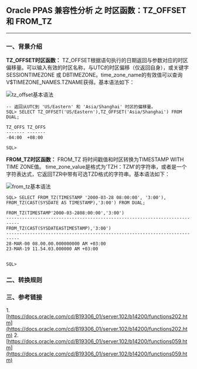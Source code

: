 ## Oracle PPAS 兼容性分析 之 时区函数：TZ_OFFSET 和 FROM_TZ
---

### 一、背景介绍

**TZ_OFFSET时区函数：** TZ_OFFSET根据语句执行的日期返回与参数对应的时区偏移量。可以输入有效的时区名称，与UTC的时区偏移（仅返回自身），或关键字 SESSIONTIMEZONE 或 DBTIMEZONE。time_zone_name的有效值可以查询V$TIMEZONE_NAMES.TZNAME获得。基本语法如下：

![tz_offset基本语法](https://docs.oracle.com/cd/B19306_01/server.102/b14200/img/tz_offset.gif)

```
-- 返回从UTC到 'US/Eastern' 和 'Asia/Shanghai' 时区的偏移量。
SQL> SELECT TZ_OFFSET('US/Eastern'),TZ_OFFSET('Asia/Shanghai') FROM DUAL;

TZ_OFFS TZ_OFFS
------- -------
-04:00  +08:00

SQL> 
```


**FROM_TZ时区函数：** FROM_TZ 将时间戳值和时区转换为TIMESTAMP WITH TIME ZONE值。 time_zone_value是格式为'TZH：TZM'的字符串，或者是一个字符表达式，它返回TZR中带有可选TZD格式的字符串。基本语法如下：

![from_tz基本语法](https://docs.oracle.com/cd/B19306_01/server.102/b14200/img/from_tz.gif)

```
SQL> SELECT FROM_TZ(TIMESTAMP '2000-03-28 08:00:00', '3:00'), FROM_TZ(CAST(SYSDATE AS TIMESTAMP),'3:00') FROM DUAL;

FROM_TZ(TIMESTAMP'2000-03-2808:00:00','3:00')
---------------------------------------------------------------------------
FROM_TZ(CAST(SYSDATEASTIMESTAMP),'3:00')
---------------------------------------------------------------------------
28-MAR-00 08.00.00.000000000 AM +03:00
23-MAR-19 11.54.03.000000 AM +03:00


SQL> 
```


### 二、转换规则


### 三、参考链接
1.[https://docs.oracle.com/cd/B19306_01/server.102/b14200/functions202.htm](https://docs.oracle.com/cd/B19306_01/server.102/b14200/functions202.htm)
2.[https://docs.oracle.com/cd/B19306_01/server.102/b14200/functions059.htm](https://docs.oracle.com/cd/B19306_01/server.102/b14200/functions059.htm)
